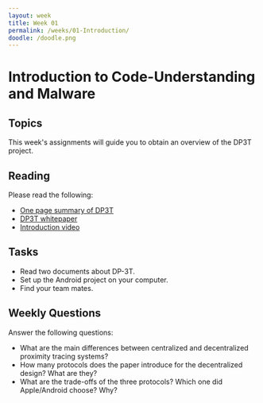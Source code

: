 ```yaml
---
layout: week
title: Week 01
permalink: /weeks/01-Introduction/
doodle: /doodle.png
---
```


# Introduction to Code-Understanding and Malware

## Topics

This week's assignments will guide you to obtain an overview of the DP3T project. 



## Reading

Please read the following:
* [One page summary of DP3T](https://github.com/DP-3T/documents/tree/master/public_engagement/cartoon)
* [DP3T whitepaper](https://github.com/DP-3T/documents/blob/master/DP3T%20White%20Paper.pdf)
* [Introduction video](https://www.youtube.com/watch?v=D__UaR5MQao)


## Tasks

* Read two documents about DP-3T.
* Set up the Android project on your computer.
* Find your team mates. 

## Weekly Questions

Answer the following questions:

* What are the main differences between centralized and decentralized proximity tracing systems?
* How many protocols does the paper introduce for the decentralized design? What are they?
* What are the trade-offs of the three protocols? Which one did Apple/Android choose? Why?

